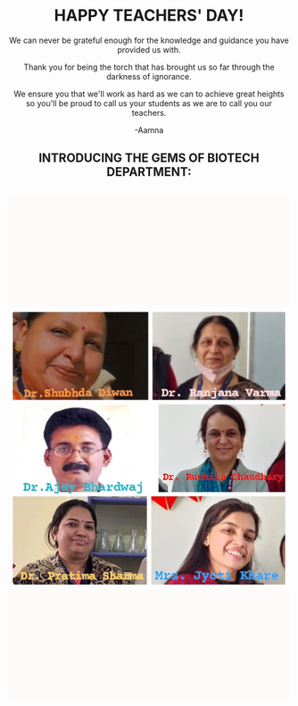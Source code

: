 <html>
<head><title> Thank you </title></head>
<body align="center" size=20>
<h1>HAPPY TEACHERS' DAY!</h1>
<p>We can never be grateful enough for the knowledge and guidance you have provided us with.</p>
<p>Thank you for being the torch that has brought us so far through the darkness of ignorance.</p>
<p>We ensure you that we'll work as hard as we can to achieve great heights so you'll be proud to call us your students as we are to call you our teachers.</p>
<p> -Aamna</p>
<h2> INTRODUCING THE GEMS OF BIOTECH DEPARTMENT:</h2>
<br/>
<img src="teachersday.webp"/>
</body>
</html>
